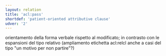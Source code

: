 ```yaml
---
layout: relation
title: 'acl:pass'
shortdef: 'patient-oriented attributive clause'
udver: '2'
---
```


orientamento della forma verbale rispetto al modificato; in contrasto con le espansioni del tipo relativo (ampliamento etichetta acl:relcl anche a casi del tipo "un motivo per non partire"?)
